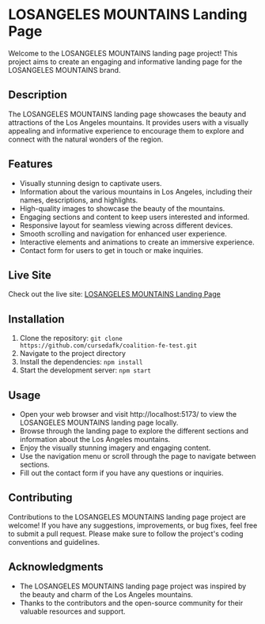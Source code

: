 # LOSANGELES MOUNTAINS Landing Page

Welcome to the LOSANGELES MOUNTAINS landing page project! This project aims to create an engaging and informative landing page for the LOSANGELES MOUNTAINS brand.

## Description

The LOSANGELES MOUNTAINS landing page showcases the beauty and attractions of the Los Angeles mountains. It provides users with a visually appealing and informative experience to encourage them to explore and connect with the natural wonders of the region.

## Features

- Visually stunning design to captivate users.
- Information about the various mountains in Los Angeles, including their names, descriptions, and highlights.
- High-quality images to showcase the beauty of the mountains.
- Engaging sections and content to keep users interested and informed.
- Responsive layout for seamless viewing across different devices.
- Smooth scrolling and navigation for enhanced user experience.
- Interactive elements and animations to create an immersive experience.
- Contact form for users to get in touch or make inquiries.

## Live Site

Check out the live site: [LOSANGELES MOUNTAINS Landing Page](https://www.example.com)

## Installation

1. Clone the repository: `git clone https://github.com/cursedafk/coalition-fe-test.git`
2. Navigate to the project directory
3. Install the dependencies: `npm install`
4. Start the development server: `npm start`

## Usage

- Open your web browser and visit http://localhost:5173/ to view the LOSANGELES MOUNTAINS landing page locally.
- Browse through the landing page to explore the different sections and information about the Los Angeles mountains.
- Enjoy the visually stunning imagery and engaging content.
- Use the navigation menu or scroll through the page to navigate between sections.
- Fill out the contact form if you have any questions or inquiries.

## Contributing

Contributions to the LOSANGELES MOUNTAINS landing page project are welcome! If you have any suggestions, improvements, or bug fixes, feel free to submit a pull request. Please make sure to follow the project's coding conventions and guidelines.

## Acknowledgments

- The LOSANGELES MOUNTAINS landing page project was inspired by the beauty and charm of the Los Angeles mountains.
- Thanks to the contributors and the open-source community for their valuable resources and support.
